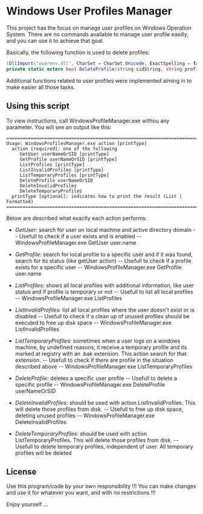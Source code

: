 ﻿# Windows User Profiles Manager

This project has the focus on manage user profiles on Windows Operation System.
There are no commands available to manage user profile easilly, and you can use it to achieve that goal.

Basically, the following function is used to delete profiles:

```cs
[DllImport("userenv.dll", CharSet = CharSet.Unicode, ExactSpelling = false, SetLastError = true)]
private static extern bool DeleteProfile(string sidString, string profilePath, string computerName);
```

Additional functions related to user profiles were implemented aiming in to make easier all those tasks.

## Using this script
To view instructions, call WindowsProfileManager.exe withou any parameter. You will see an output like this:

```
==============================================================================
Usage: WindowsProfilesManager.exe action [printType]
  action [required]: one of the following
     GetUser userNameOrSID [printType]
     GetProfile userNameOrSID [printType]
     ListProfiles [printType]
     ListInvalidProfiles [printType]
     ListTemporaryProfiles [printType]
     DeleteProfile userNameOrSID
     DeleteInvalidProfiles
     DeleteTemporaryProfiles
  printType [optional]: indicates how to print the result (List | Formatted)
==============================================================================
```

Below are described what exactly each action performs:
- *GetUser:* search for user on local machine and active directory domain
-- Usefull to check if a user exists and is enabled
-- WindowsProfileManager.exe GetUser user.name

- *GetProfile:* search for local profile to a specific user and if it was found, search for its status (like getUser action)
-- Usefull to check if a profile exists for a specific user
-- WindowsProfileManager.exe GetProfile user.name

- *ListProfiles:* shows all local profiles with additional information, like user status and if profile is temporary or not
-- Usefull to list all local profiles
-- WindowsProfileManager.exe ListProfiles

- *ListInvalidProfiles:* list all local profiles where the user doesn't exist or is disabled
-- Usefull to check if a clean up of unused profiles should be executed to free up disk space
-- WindowsProfileManager.exe ListInvalidProfiles

- *ListTemporaryProfiles:* sometimes when a user logs on a windows machine, by undefined reasons, it receive a temporary profile and its marked at registry with an .bak extension. This action search for that extension.
-- Usefull to check if there are profile in the situation described above
-- WindowsProfileManager.exe ListTemporaryProfiles

- *DeleteProfile:* deletes a specific user profile
-- Usefull to delete a specific profile
-- WindowsProfileManager.exe DeleteProfile userNameOrSID

- *DeleteInvalidProfiles:* should be used with action ListInvalidProfiles. This will delete those profiles from disk.
-- Usefull to free up disk space, deleting unused profiles
-- WindowsProfileManager.exe DeleteInvalidProfiles

- *DeleteTemporaryProfiles:* should be used with action ListTemporaryProfiles. This will delete those profiles from disk.
-- Usefull to delete temporary profiles, independent of user. All temporary profiles will be deleted


## License
Use this program/code by your own responsibility !!!
You can make changes and use it for whatever you want, and with no restrictions !!!

Enjoy yourself ...

